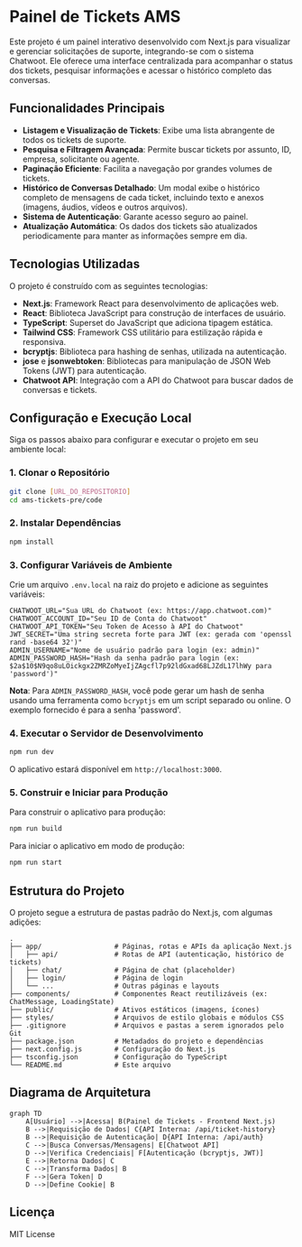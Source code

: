 # Painel de Tickets AMS

Este projeto é um painel interativo desenvolvido com Next.js para visualizar e gerenciar solicitações de suporte, integrando-se com o sistema Chatwoot. Ele oferece uma interface centralizada para acompanhar o status dos tickets, pesquisar informações e acessar o histórico completo das conversas.

## Funcionalidades Principais

*   **Listagem e Visualização de Tickets**: Exibe uma lista abrangente de todos os tickets de suporte.
*   **Pesquisa e Filtragem Avançada**: Permite buscar tickets por assunto, ID, empresa, solicitante ou agente.
*   **Paginação Eficiente**: Facilita a navegação por grandes volumes de tickets.
*   **Histórico de Conversas Detalhado**: Um modal exibe o histórico completo de mensagens de cada ticket, incluindo texto e anexos (imagens, áudios, vídeos e outros arquivos).
*   **Sistema de Autenticação**: Garante acesso seguro ao painel.
*   **Atualização Automática**: Os dados dos tickets são atualizados periodicamente para manter as informações sempre em dia.

## Tecnologias Utilizadas

O projeto é construído com as seguintes tecnologias:

*   **Next.js**: Framework React para desenvolvimento de aplicações web.
*   **React**: Biblioteca JavaScript para construção de interfaces de usuário.
*   **TypeScript**: Superset do JavaScript que adiciona tipagem estática.
*   **Tailwind CSS**: Framework CSS utilitário para estilização rápida e responsiva.
*   **bcryptjs**: Biblioteca para hashing de senhas, utilizada na autenticação.
*   **jose** e **jsonwebtoken**: Bibliotecas para manipulação de JSON Web Tokens (JWT) para autenticação.
*   **Chatwoot API**: Integração com a API do Chatwoot para buscar dados de conversas e tickets.

## Configuração e Execução Local

Siga os passos abaixo para configurar e executar o projeto em seu ambiente local:

### 1. Clonar o Repositório

```bash
git clone [URL_DO_REPOSITORIO]
cd ams-tickets-pre/code
```

### 2. Instalar Dependências

```bash
npm install
```

### 3. Configurar Variáveis de Ambiente

Crie um arquivo `.env.local` na raiz do projeto e adicione as seguintes variáveis:

```
CHATWOOT_URL="Sua URL do Chatwoot (ex: https://app.chatwoot.com)"
CHATWOOT_ACCOUNT_ID="Seu ID de Conta do Chatwoot"
CHATWOOT_API_TOKEN="Seu Token de Acesso à API do Chatwoot"
JWT_SECRET="Uma string secreta forte para JWT (ex: gerada com 'openssl rand -base64 32')"
ADMIN_USERNAME="Nome de usuário padrão para login (ex: admin)"
ADMIN_PASSWORD_HASH="Hash da senha padrão para login (ex: $2a$10$N9qo8uLOickgx2ZMRZoMyeIjZAgcfl7p92ldGxad68LJZdL17lhWy para 'password')"
```

**Nota**: Para `ADMIN_PASSWORD_HASH`, você pode gerar um hash de senha usando uma ferramenta como `bcryptjs` em um script separado ou online. O exemplo fornecido é para a senha 'password'.

### 4. Executar o Servidor de Desenvolvimento

```bash
npm run dev
```

O aplicativo estará disponível em `http://localhost:3000`.

### 5. Construir e Iniciar para Produção

Para construir o aplicativo para produção:

```bash
npm run build
```

Para iniciar o aplicativo em modo de produção:

```bash
npm run start
```

## Estrutura do Projeto

O projeto segue a estrutura de pastas padrão do Next.js, com algumas adições:

```
.
├── app/                  # Páginas, rotas e APIs da aplicação Next.js
│   ├── api/              # Rotas de API (autenticação, histórico de tickets)
│   ├── chat/             # Página de chat (placeholder)
│   ├── login/            # Página de login
│   └── ...               # Outras páginas e layouts
├── components/           # Componentes React reutilizáveis (ex: ChatMessage, LoadingState)
├── public/               # Ativos estáticos (imagens, ícones)
├── styles/               # Arquivos de estilo globais e módulos CSS
├── .gitignore            # Arquivos e pastas a serem ignorados pelo Git
├── package.json          # Metadados do projeto e dependências
├── next.config.js        # Configuração do Next.js
├── tsconfig.json         # Configuração do TypeScript
└── README.md             # Este arquivo
```

## Diagrama de Arquitetura

```mermaid
graph TD
    A[Usuário] -->|Acessa| B(Painel de Tickets - Frontend Next.js)
    B -->|Requisição de Dados| C{API Interna: /api/ticket-history}
    B -->|Requisição de Autenticação| D{API Interna: /api/auth}
    C -->|Busca Conversas/Mensagens| E[Chatwoot API]
    D -->|Verifica Credenciais| F[Autenticação (bcryptjs, JWT)]
    E -->|Retorna Dados| C
    C -->|Transforma Dados| B
    F -->|Gera Token| D
    D -->|Define Cookie| B
```

## Licença

MIT License